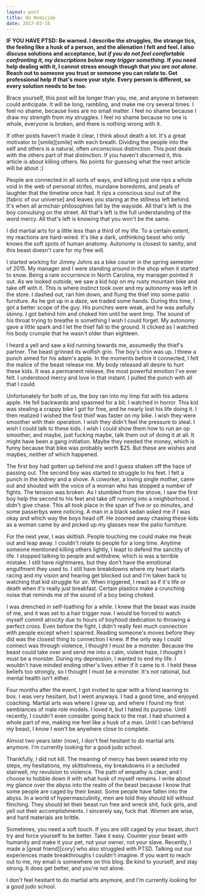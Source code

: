 ```yaml
---
layout: post
title: On Homicide
date: 2017-03-16
---
```

**IF YOU HAVE PTSD: Be warned. I describe the struggles, the strange tics, the feeling like a husk of a person, and the alienation I felt and feel. I also discuss solutions and acceptance, but *if you do not feel comfortable confronting it, my descriptions below may trigger something.* If you need help dealing with it, I cannot stress enough though that *you are not alone*. Reach out to someone you trust or someone you can relate to. Get professional help if that's more your style. Every person is different, so every solution needs to be too.**

Brace yourself, this post will be longer than you, me, and anyone in between could anticipate. It will be long, rambling, and make me cry several times. I feel no shame, because lives are no small matter. I feel no shame because I draw my strength from my struggles. I feel no shame because no one is whole, everyone is broken, and there is nothing wrong with it.

If other posts haven't made it clear, I think about death a lot. It's a great motivator to [smile][smile] with each breath. Dividing the people into the self and others is a natural, often unconscious distinction. This post deals with the others part of that distinction. If you haven't discerned it, this article is about killing others. No points for guessing what the next article will be about :)

People are connected in all sorts of ways, and killing just one rips a whole void in the web of personal strifes, mundane boredoms, and peals of laughter that the timeline once had. It rips a conscious soul out of the [fabric of our universe] and leaves you staring at the stillness left behind. It's when all armchair philosophies fall by the wayside. All that's left is the boy convulsing on the street. All that's left is the full understanding of the word mercy. All that's left is knowing that you won't be the same.

I did martial arts for a little less than a third of my life. To a certain extent, my reactions are hard-wired. It's like a dark, unthinking beast who only knows the soft spots of human anatomy. Autonomy is closest to sanity, and this beast doesn't care for my free will. 

I started working for Jimmy Johns as a bike courier in the spring semester of 2015. My manager and I were standing around in the shop when it started to snow. Being a rare occurrence in North Carolina, my manager pointed it out. As we looked outside, we saw a kid hop on my rusty mountain bike and take off with it. This is where instinct took over and my autonomy was left in the store. I dashed out, ran him down, and flung the thief into some patio furniture. As he got up in a daze, we traded some hands. During this time, I got a better scope of the guy. His punches were weak, and he was awfully skinny. I got behind him and choked him until he went limp. The sound of his throat trying to breathe is something I wish I could forget. My autonomy gave a little spark and I let the thief fall to the ground. It clicked as I watched his body crumple that he wasn't older than eighteen.

I heard a yell and saw a kid running towards me, assumedly the thief's partner. The beast grinned its wolfish grin. The boy's chin was up. I threw a punch aimed for his adam's apple. In the moments before it connected, I felt the malice of the beast release me. My body released all desire to hurt these kids. It was a permanent release, the most powerful emotion I've ever felt. I understood mercy and love in that instant. I pulled the punch with all that I could. 

Unfortunately for both of us, the boy ran into my limp fist with his adams apple. He fell backwards and spasmed for a bit. I watched in horror. This kid was stealing a crappy bike I got for free, and he nearly lost his life doing it. I then realized I wished the first thief was faster on my bike. I wish they were smoother with their operation. I wish they didn't feel the pressure to steal. I wish I could talk to these kids. I wish I could show them how to run an op smoother, and maybe, just fucking maybe, talk them out of doing it at all. It might have been a gang initiation. Maybe they needed the money, which is funny because that bike was probably worth $25. But these are wishes and maybes, neither of which happened.

The first boy had gotten up behind me and I guess shaken off the haze of passing out. The second boy was started to struggle to his feet. I felt a punch in the kidney and a shove. A coworker, a loving single mother, came out and shouted with the voice of a woman who has stopped a number of fights. The tension was broken. As I stumbled from the shove, I saw the first boy help the second to his feet and take off running into a neighborhood. I didn't give chase. This all took place in the span of five or so minutes, and some passerbys were noticing. A man in a black sedan asked me if I was okay and which way the boys head off. He zoomed away chasing these kids as a woman came by and picked up my glasses near the patio furniture.

For the next year, I was skittish. People touching me could make me freak out and leap away. I couldn't relate to people for a long time. Anytime someone mentioned killing others lightly, I leapt to defend the sanctity of life. I stopped talking to people and withdrew, which is was a terrible mistake. I still have nightmares, but they don't have the emotional engulfment they used to. I still have breakdowns where my heart starts racing and my vision and hearing get blocked out and I'm taken back to watching that kid struggle for air. When triggered, I react as if it's life or death when it's really just breakfast. Certain plastics make a crunching noise that reminds me of the sound of a boy being choked.

I was drenched in self-loathing for a while. I knew that the beast was inside of me, and it was set to a hair trigger now. I would be forced to watch myself commit atrocity due to hours of boyhood dedication to throwing a perfect cross. Even before the fight, I didn't really feel much connection with people except when I sparred. Reading someone's moves before they did was the closest thing to connection I knew. If the only way I could connect was through violence, I thought I must be a monster. Because the beast could take over and send me into a calm, violent haze, I thought I must be a monster. During my depression, I wanted to end my life. I wouldn't have minded ending other's lives either if it came to it. I held these beliefs too strongly, so I thought I must be a monster. It's not rational, but mental health isn't either.

Four months after the event, I got invited to spar with a friend learning to box. I was very hesitant, but I went anyways. I had a good time, and enjoyed coaching. Martial arts was where I grew up, and where I found my first semblances of male role models. I loved it, but I hated its purpose. Until recently, I couldn't even consider going back to the mat. I had shunned a whole part of me, making me feel like a husk of a man. Until I can befriend my beast, I know I won't be anywhere close to complete. 

Almost two years later (now), I don't feel hesitant to do martial arts anymore. I'm currently looking for a good judo school. 

Thankfully, I did not kill. The meaning of mercy has been seared into my steps, my hesitations, my skittishness, my breakdowns in a secluded stairwell, my revulsion to violence. The path of empathy is clear, and I choose to hobble down it with what husk of myself remains. I write about my glance over the abyss into the realm of the beast because I know that some people are caged by their beast. Some people have fallen into the abyss. In a world of hypermasculinity, men are told they should kill without flinching. They should let their beast run free and wreck shit, fuck girls, and yell out their accomplishments. I sincerely say, fuck that. Women are wise, and hard materials are brittle.

Sometimes, you need a soft touch. If you are still caged by your beast, don't try and force yourself to be better. Take it easy. Counter your beast with humanity and make it your pet, not your owner, not your slave. Recently, I made a [great friend][cory] who also struggled with PTSD. Talking out our experiences made breakthroughs I couldn't imagine. If you want to reach out to me, my email is somewhere on this blog. Be kind to yourself, and stay strong. It does get better, and you're not alone.

I don't feel hesitant to do martial arts anymore, and I'm currently looking for a good judo school. 
